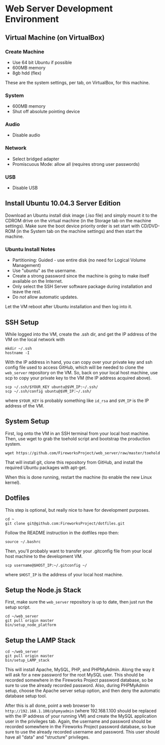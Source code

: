 Web Server Development Environment
==================================


Virtual Machine (on VirtualBox)
-------------------------------
### Create Machine
* Use 64 bit Ubuntu if possible
* 600MB memory
* 8gb hdd (flex)

These are the system settings, per tab, on VirtualBox, for this machine.

### System
* 600MB memory
* Shut off absolute pointing device

### Audio
* Disable audio

### Network
* Select bridged adapter
* Promiscuous Mode: allow all (requires strong user passwords)

### USB
* Disable USB


Install Ubuntu 10.04.3 Server Edition
-------------------------------------
Download an Ubuntu install disk image (.iso file) and simply mount it to the
CDROM drive on the virtual machine (in the Storage tab on the machine
settings).  Make sure the boot device priority order is set start with
CD/DVD-ROM (in the System tab on the machine settings) and then start the
machine.

### Ubuntu Install Notes
* Partitioning: Guided - use entire disk (no need for Logical Volume Management)
* Use "ubuntu" as the username.
* Create a strong password since the machine is going to make itself available on the Internet.
* Only select the SSH Server software package during installation and leave the rest.
* Do *not* allow automatic updates.

Let the VM reboot after Ubuntu installation and then log into it.


SSH Setup
---------
While logged into the VM, create the .ssh dir, and get the IP address of the VM
on the local network with

    mkdir ~/.ssh
    hostname -I

With the IP address in hand, you can copy over your private key and ssh config
file used to access GitHub, which will be needed to clone the `web_server`
repository on the VM.  So, back on your local host machine, use scp to copy
your private key to the VM (the IP address acquired above).

    scp ~/.ssh/$YOUR_KEY ubuntu@$VM_IP:~/.ssh/
    scp ~/.ssh/config ubuntu@$VM_IP:~/.ssh/

where `$YOUR_KEY` is probably something like `id_rsa` and `$VM_IP` is the IP
address of the VM.


System Setup
------------
First, log onto the VM in an SSH terminal from your local host machine.  Then,
use wget to grab the toehold script and bootstrap the production system.

    wget https://github.com/FireworksProject/web_server/raw/master/toehold

That will install git, clone this repository from GitHub, and install the
required Ubuntu packages with apt-get.

When this is done running, restart the machine (to enable the new Linux kernel).


Dotfiles
--------
This step is optional, but really nice to have for development purposes.

    cd ~
    git clone git@github.com:FireworksProject/dotfiles.git

Follow the README instruction in the dotfiles repo then:

    source ~/.bashrc

Then, you'll probably want to transfer your .gitconfig file from your local
host machine to the development VM.

    scp username@$HOST_IP:~/.gitconfig ~/

where `$HOST_IP` is the address of your local host machine.


Setup the Node.js Stack
-----------------------
First, make sure the `web_server` repository is up to date, then just run the
setup script.

    cd ~/web_server
    git pull origin master
    bin/setup_node_platform


Setup the LAMP Stack
--------------------

    cd ~/web_server
    git pull origin master
    bin/setup_LAMP_stack

This will install Apache, MySQL, PHP, and PHPMyAdmin. Along the way it will ask
for a new password for the root MySQL user. This should be recorded somewhere
in the Fireworks Project password database, so be sure to use the already
recorded password. Also, during PHPMyAdmin setup, choose the Apache server
setup option, and then deny the automatic database setup tool.

After this is all done, point a web browser to
`http://192.168.1.100/phpmyadmin` (where 192.168.1.100 should be replaced with
the IP address of your running VM) and create the MySQL application user in the
privileges tab.  Again, the username and password should be recorded somewhere
in the Fireworks Project password database, so bue sure to use the already
recorded username and password. This user should have all "data" and
"structure" privileges.
